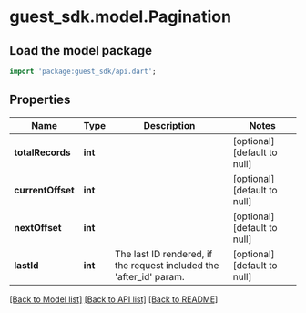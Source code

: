 # guest_sdk.model.Pagination

## Load the model package
```dart
import 'package:guest_sdk/api.dart';
```

## Properties
Name | Type | Description | Notes
------------ | ------------- | ------------- | -------------
**totalRecords** | **int** |  | [optional] [default to null]
**currentOffset** | **int** |  | [optional] [default to null]
**nextOffset** | **int** |  | [optional] [default to null]
**lastId** | **int** | The last ID rendered, if the request included the &#39;after_id&#39; param. | [optional] [default to null]

[[Back to Model list]](../README.md#documentation-for-models) [[Back to API list]](../README.md#documentation-for-api-endpoints) [[Back to README]](../README.md)


